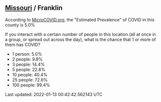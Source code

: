 
## [Missouri](/united-states/missouri) / Franklin

According to [MicroCOVID.org](http://microcovid.org),
the "Estimated Prevalence" of COVID in this county is 5.0%

If you interact with a certain number of people in this location
(all at once in a group, or spread out across the day), what is the chance that
1 or more of them has COVID?

- 1 person: 5.0%
- 2 people: 9.8%
- 3 people: 14.4%
- 5 people: 22.8%
- 10 people: 40.4%
- 25 people: 72.6%
- 100 people: 99.4%

Last updated: 2022-01-13 00:42:42.562143 UTC
